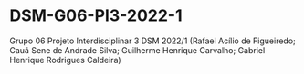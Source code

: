 # DSM-G06-PI3-2022-1
Grupo 06 Projeto Interdisciplinar 3 DSM 2022/1 (Rafael Acílio de Figueiredo; Cauã Sene de Andrade Silva; Guilherme Henrique Carvalho; Gabriel Henrique Rodrigues Caldeira)
